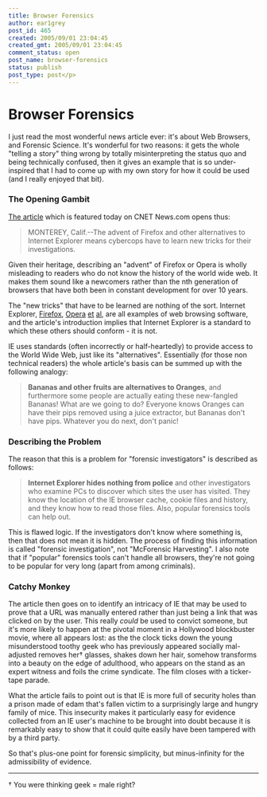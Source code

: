 ```yaml
---
title: Browser Forensics
author: ear1grey
post_id: 465
created: 2005/09/01 23:04:45
created_gmt: 2005/09/01 23:04:45
comment_status: open
post_name: browser-forensics
status: publish
post_type: post</p>
---
```


# Browser Forensics

I just read the most wonderful news article ever: it's about Web Browsers, and Forensic Science. It's wonderful for two reasons: it gets the whole "telling a story" thing wrong by totally misinterpreting the status quo and being technically confused, then it gives an example that is so under-inspired that I had to come up with my own story for how it could be used (and I really enjoyed that bit).

### The Opening Gambit

[The article](http://www.zdnet.com/article/alternative-browsers-pose-challenge-for-cybersleuths/) which is featured today on CNET News.com opens thus:

> MONTEREY, Calif.--The advent of Firefox and other alternatives to Internet Explorer means cybercops have to learn new tricks for their investigations.

Given their heritage, describing an "advent" of Firefox or Opera is wholly misleading to readers who do not know the history of the world wide web.  It makes them sound like a newcomers rather than the nth generation of browsers that have both been in constant development for over 10 years.

The "new tricks" that have to be learned are nothing of the sort. Internet Explorer, [Firefox](http://mozilla.org/products/firefox), [Opera](http://www.opera.com) [et](http://en.wikipedia.org/wiki/Lynx_\(browser\)) [al](http://www.apple.com/safari/), are all examples of web browsing software, and the article's introduction implies that Internet Explorer is a standard to which these others should conform - it is not.

IE uses standards (often incorrectly or half-heartedly) to provide access to the World Wide Web, just like its "alternatives". Essentially (for those non technical readers) the whole article's basis can be summed up with the following analogy:

> **Bananas and other fruits are alternatives to Oranges**, and furthermore some people are actually eating these new-fangled Bananas! What are we going to do? Everyone knows Oranges can have their pips removed using a juice extractor, but Bananas don't have pips. Whatever you do next, don't panic!

### Describing the Problem

The reason that this is a problem for "forensic investigators" is described as follows:

> **Internet Explorer hides nothing from police** and other investigators who examine PCs to discover which sites the user has visited. They know the location of the IE browser cache, cookie files and history, and they know how to read those files. Also, popular forensics tools can help out.

This is flawed logic. If the investigators don't know where something is, then that does not mean it is hidden. The process of finding this information is called "forensic investigation", not "McForensic Harvesting". I also note that if "popular" forensics tools can't handle all browsers, they're not going to be popular for very long (apart from among criminals).

### Catchy Monkey

The article then goes on to identify an intricacy of IE that may be used to prove that a URL was manually entered rather than just being a link that was clicked on by the user. This really _could_ be used to convict someone, but it's more likely to happen at the pivotal moment in a Hollywood blockbuster movie, where all appears lost: as the the clock ticks down the young misunderstood toothy geek who has previously appeared socially mal-adjusted removes her† glasses, shakes down her hair, somehow transforms into a beauty on the edge of adulthood, who appears on the stand as an expert witness and foils the crime syndicate. The film closes with a ticker-tape parade.

What the article fails to point out is that IE is more full of security holes than a prison made of edam that's fallen victim to a surprisingly large and hungry family of mice. This insecurity makes it particularly easy for evidence collected from an IE user's machine to be brought into doubt because it is remarkably easy to show that it could quite easily have been tampered with by a third party.

So that's plus-one point for forensic simplicity, but minus-infinity for the admissibility of evidence.

---

† You were thinking geek = male right?
